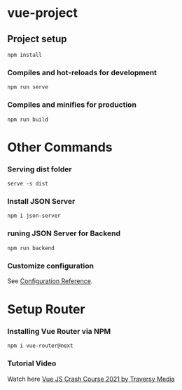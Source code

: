 # vue-project

## Project setup
```
npm install
```

### Compiles and hot-reloads for development
```
npm run serve
```

### Compiles and minifies for production
```
npm run build
```

# Other Commands

### Serving dist folder
```
serve -s dist
```

### Install JSON Server
```
npm i json-server
```

### runing JSON Server for Backend
```
npm run backend
```

### Customize configuration
See [Configuration Reference](https://cli.vuejs.org/config/).

# Setup Router

### Installing Vue Router via NPM
```
npm i vue-router@next
```

### Tutorial Video
Watch here [Vue JS Crash Course 2021 by Traversy Media](https://youtu.be/qZXt1Aom3Cs)